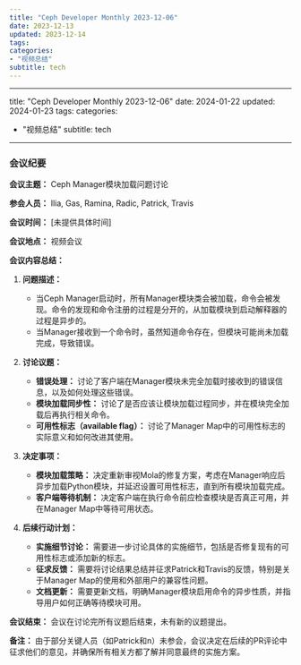 ```yaml
---
title: "Ceph Developer Monthly 2023-12-06"
date: 2023-12-13
updated: 2023-12-14
tags:
categories:
- "视频总结"
subtitle: tech
---
```



---
title: "Ceph Developer Monthly 2023-12-06"
date: 2024-01-22
updated: 2024-01-23
tags:
categories:
- "视频总结"
subtitle: tech
---


### 会议纪要

**会议主题：** Ceph Manager模块加载问题讨论

**参会人员：** Ilia, Gas, Ramina, Radic, Patrick, Travis

**会议时间：** [未提供具体时间]

**会议地点：** 视频会议

**会议内容总结：**

1. **问题描述：**
   - 当Ceph Manager启动时，所有Manager模块类会被加载，命令会被发现。命令的发现和命令注册的过程是分开的，从加载模块到启动解释器的过程是异步的。
   - 当Manager接收到一个命令时，虽然知道命令存在，但模块可能尚未加载完成，导致错误。

2. **讨论议题：**
   - **错误处理：** 讨论了客户端在Manager模块未完全加载时接收到的错误信息，以及如何处理这些错误。
   - **模块加载同步性：** 讨论了是否应该让模块加载过程同步，并在模块完全加载后再执行相关命令。
   - **可用性标志（available flag）：** 讨论了Manager Map中的可用性标志的实际意义和如何改进其使用。

3. **决定事项：**
   - **模块加载策略：** 决定重新审视Mola的修复方案，考虑在Manager响应后异步加载Python模块，并延迟设置可用性标志，直到所有模块加载完成。
   - **客户端等待机制：** 决定客户端在执行命令前应检查模块是否真正可用，并在Manager Map中等待可用状态。

4. **后续行动计划：**
   - **实施细节讨论：** 需要进一步讨论具体的实施细节，包括是否修复现有的可用性标志或添加新的标志。
   - **征求反馈：** 需要将讨论结果总结并征求Patrick和Travis的反馈，特别是关于Manager Map的使用和外部用户的兼容性问题。
   - **文档更新：** 需要更新文档，明确Manager模块启用命令的异步性质，并指导用户如何正确等待模块可用。

**会议结束：** 会议在讨论完所有议题后结束，未有新的议题提出。

**备注：** 由于部分关键人员（如Patrick和n）未参会，会议决定在后续的PR评论中征求他们的意见，并确保所有相关方都了解并同意最终的实施方案。